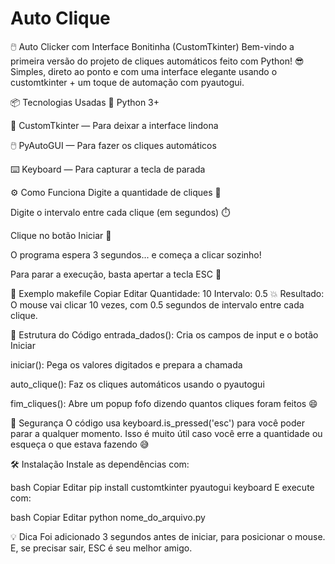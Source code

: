 # Auto Clique

🖱️ Auto Clicker com Interface Bonitinha (CustomTkinter)
Bem-vindo a primeira versão do projeto de cliques automáticos feito com Python! 😎
Simples, direto ao ponto e com uma interface elegante usando o customtkinter + um toque de automação com pyautogui.

📦 Tecnologias Usadas
🐍 Python 3+

🎨 CustomTkinter — Para deixar a interface lindona

🖱️ PyAutoGUI — Para fazer os cliques automáticos

⌨️ Keyboard — Para capturar a tecla de parada

⚙️ Como Funciona
Digite a quantidade de cliques 🧮

Digite o intervalo entre cada clique (em segundos) ⏱️

Clique no botão Iniciar 🚀

O programa espera 3 segundos... e começa a clicar sozinho!

Para parar a execução, basta apertar a tecla ESC 🛑

🧪 Exemplo
makefile
Copiar
Editar
Quantidade: 10
Intervalo: 0.5
💥 Resultado: O mouse vai clicar 10 vezes, com 0.5 segundos de intervalo entre cada clique.

📁 Estrutura do Código
entrada_dados(): Cria os campos de input e o botão Iniciar

iniciar(): Pega os valores digitados e prepara a chamada

auto_clique(): Faz os cliques automáticos usando o pyautogui

fim_cliques(): Abre um popup fofo dizendo quantos cliques foram feitos 😄

🔐 Segurança
O código usa keyboard.is_pressed('esc') para você poder parar a qualquer momento. Isso é muito útil caso você erre a quantidade ou esqueça o que estava fazendo 😅

🛠️ Instalação
Instale as dependências com:

bash
Copiar
Editar
pip install customtkinter pyautogui keyboard
E execute com:

bash
Copiar
Editar
python nome_do_arquivo.py

💡 Dica
Foi adicionado 3 segundos antes de iniciar, para posicionar o mouse. E, se precisar sair, ESC é seu melhor amigo.

